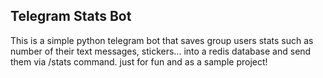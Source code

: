 ## Telegram Stats Bot
This is a simple python telegram bot that saves group users stats such as number of their text messages, stickers... into a redis database and send them via /stats command. just for fun and as a sample project!